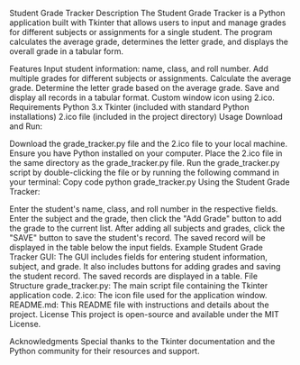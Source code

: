 Student Grade Tracker
Description
The Student Grade Tracker is a Python application built with Tkinter that allows users to input and manage grades for different subjects or assignments for a single student. The program calculates the average grade, determines the letter grade, and displays the overall grade in a tabular form.

Features
Input student information: name, class, and roll number.
Add multiple grades for different subjects or assignments.
Calculate the average grade.
Determine the letter grade based on the average grade.
Save and display all records in a tabular format.
Custom window icon using 2.ico.
Requirements
Python 3.x
Tkinter (included with standard Python installations)
2.ico file (included in the project directory)
Usage
Download and Run:

Download the grade_tracker.py file and the 2.ico file to your local machine.
Ensure you have Python installed on your computer.
Place the 2.ico file in the same directory as the grade_tracker.py file.
Run the grade_tracker.py script by double-clicking the file or by running the following command in your terminal:
Copy code
python grade_tracker.py
Using the Student Grade Tracker:

Enter the student's name, class, and roll number in the respective fields.
Enter the subject and the grade, then click the "Add Grade" button to add the grade to the current list.
After adding all subjects and grades, click the "SAVE" button to save the student's record.
The saved record will be displayed in the table below the input fields.
Example
Student Grade Tracker GUI: The GUI includes fields for entering student information, subject, and grade. It also includes buttons for adding grades and saving the student record. The saved records are displayed in a table.
File Structure
grade_tracker.py: The main script file containing the Tkinter application code.
2.ico: The icon file used for the application window.
README.md: This README file with instructions and details about the project.
License
This project is open-source and available under the MIT License.

Acknowledgments
Special thanks to the Tkinter documentation and the Python community for their resources and support.

